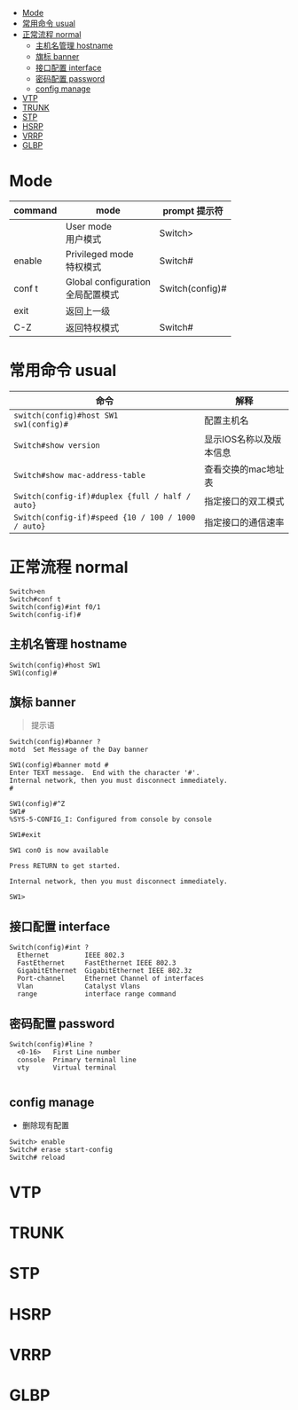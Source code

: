 <!-- TOC -->

- [Mode](#mode)
- [常用命令 usual](#usual)
- [正常流程 normal](#normal)
  - [主机名管理 hostname](#hostname)
  - [旗标 banner](#banner)
  - [接口配置 interface](#interface)
  - [密码配置 password](#password)
  - [config manage](#config-manage)
- [VTP](#vtp)
- [TRUNK](#trunk)
- [STP](#stp)
- [HSRP](#hsrp)
- [VRRP](#vrrp)
- [GLBP](#glbp)

<!-- /TOC -->
# Mode
| command            | mode                                   | prompt 提示符        |
| ------------------ | -------------------------------------- | -------------------- |
|                    | User mode <br> 用户模式                | Switch>              |
| enable             | Privileged mode <br> 特权模式          | Switch#              |
| conf t             | Global configuration <br> 全局配置模式 | Switch(config)#      |
| exit               | 返回上一级                             |                      |
| C-Z                | 返回特权模式                           | Switch#              |
# 常用命令 usual
| 命令                                               | 解释                    |
| -------------------------------------------------- | ----------------------- |
| `switch(config)#host SW1` <br> `sw1(config)#`      | 配置主机名              |
| `Switch#show version`                              | 显示IOS名称以及版本信息 |
| `Switch#show mac-address-table`                    | 查看交换的mac地址表     |
| `Switch(config-if)#duplex {full / half / auto}`    | 指定接口的双工模式      |
| `Switch(config-if)#speed {10 / 100 / 1000 / auto}` | 指定接口的通信速率      |

# 正常流程 normal
```
Switch>en
Switch#conf t
Switch(config)#int f0/1
Switch(config-if)#
```
## 主机名管理 hostname
```
Switch(config)#host SW1
SW1(config)#
```
## 旗标 banner
> 提示语
  ```
  Switch(config)#banner ?
  motd  Set Message of the Day banner
  ```

  ```
  SW1(config)#banner motd #
  Enter TEXT message.  End with the character '#'.
  Internal network, then you must disconnect immediately.
  #

  SW1(config)#^Z
  SW1#
  %SYS-5-CONFIG_I: Configured from console by console

  SW1#exit

  SW1 con0 is now available

  Press RETURN to get started.

  Internal network, then you must disconnect immediately.

  SW1>

  ```
## 接口配置 interface
```
Switch(config)#int ?
  Ethernet         IEEE 802.3
  FastEthernet     FastEthernet IEEE 802.3
  GigabitEthernet  GigabitEthernet IEEE 802.3z
  Port-channel     Ethernet Channel of interfaces
  Vlan             Catalyst Vlans
  range            interface range command
```

## 密码配置 password
```
Switch(config)#line ?
  <0-16>   First Line number
  console  Primary terminal line
  vty      Virtual terminal
```
```

```
## config manage
- 删除现有配置
```
Switch> enable
Switch# erase start-config
Switch# reload
```


# VTP
# TRUNK
# STP
# HSRP
# VRRP
# GLBP
